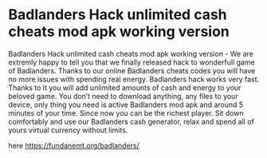 # Badlanders Hack unlimited cash cheats mod apk working version

Badlanders Hack unlimited cash cheats mod apk working version - We are extremly happy to tell you that we finally released hack to wonderfull game of Badlanders. Thanks to our online Badlanders cheats codes you will have no more issues with spending real energy. Badlanders hack works very fast. Thanks to it you will add unlimited amounts of cash and energy to your beloved game. You don’t need to download anything, any files to your device, only thing you need is active Badlanders mod apk and around 5 minutes of your time. Since now you can be the richest player. Sit down comfortably and use our Badlanders cash generator, relax and spend all of yours virtual currency without limits.

here https://fundanemt.org/badlanders/
